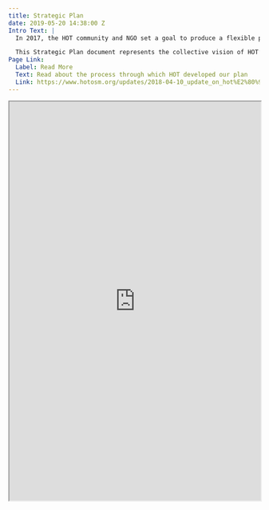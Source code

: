 ```yaml
---
title: Strategic Plan
date: 2019-05-20 14:38:00 Z
Intro Text: |
  In 2017, the HOT community and NGO set a goal to produce a flexible plan to guide, but not dictate, the global community’s activities through 2021 and beyond. Through 2017-18, input into this plan was gathered through multiple methods: face-to-face board and staff meetings, two HOT Summits, and via a Working Group comprised of HOT voting members. HOT voting members also reviewed and commented on the draft output document.

  This Strategic Plan document represents the collective vision of HOT’s voting members, Board, staff team, and community at large. Input from partner organizations is also incorporated into the plan. We hope you enjoy reading it and are reminded of the change we aim to achieve!
Page Link:
  Label: Read More
  Text: Read about the process through which HOT developed our plan
  Link: https://www.hotosm.org/updates/2018-04-10_update_on_hot%E2%80%99s_strategic_planning_process
---
```


<iframe width="100%" height="800px"
src="https://docs.google.com/document/d/e/2PACX-1vSOjJ9uuyUrexxuZX3_thHR03hZAe8OYNasMfGyoq5OhQpkEl8B3yVZ0NMJSLfRhbEvP_SRHL0u5qfW/pub?embedded=true"></iframe>